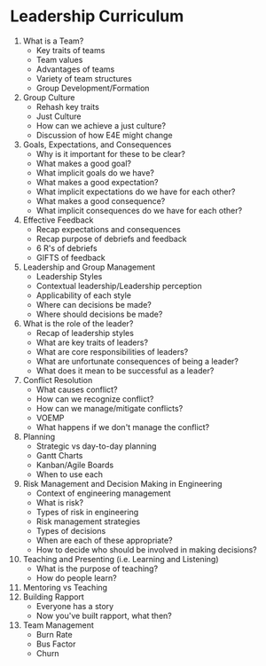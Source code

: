 # Leadership Curriculum
1. What is a Team?
    - Key traits of teams
    - Team values
    - Advantages of teams
    - Variety of team structures
    - Group Development/Formation
2. Group Culture
    - Rehash key traits
    - Just Culture
    - How can we achieve a just culture?
    - Discussion of how E4E might change
3. Goals, Expectations, and Consequences
    - Why is it important for these to be clear?
    - What makes a good goal?
    - What implicit goals do we have?
    - What makes a good expectation?
    - What implicit expectations do we have for each other?
    - What makes a good consequence?
    - What implicit consequences do we have for each other?
4. Effective Feedback
    - Recap expectations and consequences
    - Recap purpose of debriefs and feedback
    - 6 R's of debriefs
    - GIFTS of feedback
5. Leadership and Group Management
    - Leadership Styles
    - Contextual leadership/Leadership perception
    - Applicability of each style
    - Where can decisions be made?
    - Where should decisions be made?
6. What is the role of the leader?
    - Recap of leadership styles
    - What are key traits of leaders?
    - What are core responsibilities of leaders?
    - What are unfortunate consequences of being a leader?
    - What does it mean to be successful as a leader?
7. Conflict Resolution
    - What causes conflict?
    - How can we recognize conflict?
    - How can we manage/mitigate conflicts?
    - VOEMP
    - What happens if we don't manage the conflict?
8. Planning
    - Strategic vs day-to-day planning
    - Gantt Charts
    - Kanban/Agile Boards
    - When to use each
9. Risk Management and Decision Making in Engineering
    - Context of engineering management
    - What is risk?
    - Types of risk in engineering
    - Risk management strategies
    - Types of decisions
    - When are each of these appropriate?
    - How to decide who should be involved in making decisions?
10. Teaching and Presenting (i.e. Learning and Listening)
    - What is the purpose of teaching?
    - How do people learn?
11. Mentoring vs Teaching
12. Building Rapport
    - Everyone has a story
    - Now you've built rapport, what then?
13. Team Management
    - Burn Rate
    - Bus Factor
    - Churn

